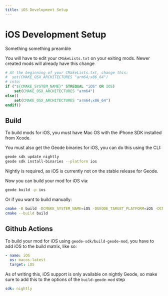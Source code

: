 ```yaml
---
title: iOS Development Setup
---
```


# iOS Development Setup

Something something preamble

You will have to edit your `CMakeLists.txt` on your exiting mods. Newer created mods will already have this change
```cmake
# At the beginning of your CMakeLists.txt, change this:
#  set(CMAKE_OSX_ARCHITECTURES "arm64;x86_64")
# into:
if ("${CMAKE_SYSTEM_NAME}" STREQUAL "iOS" OR IOS)
    set(CMAKE_OSX_ARCHITECTURES "arm64")
else()
    set(CMAKE_OSX_ARCHITECTURES "arm64;x86_64")
endif()
```

## Build

To build mods for iOS, you must have Mac OS with the iPhone SDK installed from Xcode.

You must also get the Geode binaries for iOS, you can do this using the CLI:
```bash
geode sdk update nightly
geode sdk install-binaries --platform ios
```

Nightly is required, as iOS is currently not on the stable release for Geode.

Now you can build your mod for iOS via:
```bash
geode build -p ios
```
Or if you want to build manually:
```bash
cmake -B build -DCMAKE_SYSTEM_NAME=iOS -DGEODE_TARGET_PLATFORM=iOS -DCMAKE_BUILD_TYPE=RelWithDebInfo -G Ninja
cmake --build build
```

## Github Actions
To build your mod for iOS using `geode-sdk/build-geode-mod`, you have to add iOS to the build matrix, like so:
```yml
- name: iOS
  os: macos-latest
  target: iOS
```

As of writing this, iOS support is only available on nightly Geode, so make sure to add this to the options of the `build-geode-mod` step
```yml
sdk: nightly
```

